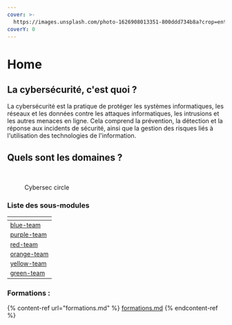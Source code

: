 ```yaml
---
cover: >-
  https://images.unsplash.com/photo-1626908013351-800ddd734b8a?crop=entropy&cs=tinysrgb&fm=jpg&ixid=MnwxOTcwMjR8MHwxfHNlYXJjaHw5fHxjeWJlcnNlY3VyaXR5fGVufDB8fHx8MTY3NDcyNDk5NA&ixlib=rb-4.0.3&q=80
coverY: 0
---
```


# Home

## La cybersécurité, c'est quoi ?

La cybersécurité est la pratique de protéger les systèmes informatiques, les réseaux et les données contre les attaques informatiques, les intrusions et les autres menaces en ligne. Cela comprend la prévention, la détection et la réponse aux incidents de sécurité, ainsi que la gestion des risques liés à l'utilisation des technologies de l'information.



## Quels sont les domaines ?

<figure><img src="../../.gitbook/assets/Capture d’écran 2023-01-26 à 10.18.28.png" alt=""><figcaption><p>Cybersec circle</p></figcaption></figure>

### Liste des sous-modules

<table data-view="cards"><thead><tr><th data-card-target data-type="content-ref"></th></tr></thead><tbody><tr><td><a href="../blue-team/">blue-team</a></td></tr><tr><td><a href="../purple-team/">purple-team</a></td></tr><tr><td><a href="../red-team/">red-team</a></td></tr><tr><td><a href="../orange-team/">orange-team</a></td></tr><tr><td><a href="../yellow-team/">yellow-team</a></td></tr><tr><td><a href="../green-team/">green-team</a></td></tr></tbody></table>

### Formations :&#x20;

{% content-ref url="formations.md" %}
[formations.md](formations.md)
{% endcontent-ref %}
